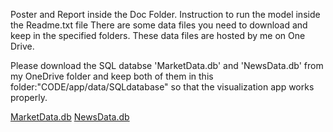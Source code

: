 Poster and Report inside the Doc Folder. Instruction to run the model inside the Readme.txt file
There are some data files you need to download and keep in the specified folders. These data files are hosted by me on One Drive. 

Please download the SQL databse 'MarketData.db' and 'NewsData.db' from my OneDrive folder and keep both of them in this folder:"CODE/app/data/SQLdatabase" so that the visualization app works properly. 

[MarketData.db](https://gtvault-my.sharepoint.com/:u:/g/personal/ssingh478_gatech_edu/EcoyJvEfuUxLiu33xabLSqoBI7qS7SanVx6MlQ5BXcugfQ?e=zJYNrF)
[NewsData.db](https://gtvault-my.sharepoint.com/:u:/g/personal/ssingh478_gatech_edu/EfZF4H0DgJpOiKphSIcOKOUB4Sr4obPzTG9XmhwcoKuYCA?e=tfO7u2)

